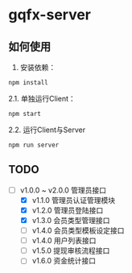 # gqfx-server 

## 如何使用

1. 安装依赖：
```
npm install
```



2.1. 单独运行Client：
```
npm start
```

2.2. 运行Client与Server
```
npm run server
```


## TODO

- [ ] v1.0.0 ~ v2.0.0 管理员接口
  - [x] v1.1.0 管理员认证管理模块
  - [x] v1.2.0 管理员登陆接口
  - [x] v1.3.0 会员类型管理接口
  - [ ] v1.4.0 会员类型模板设定接口
  - [ ] v1.4.0 用户列表接口
  - [ ] v1.5.0 提现审核流程接口
  - [ ] v1.6.0 资金统计接口